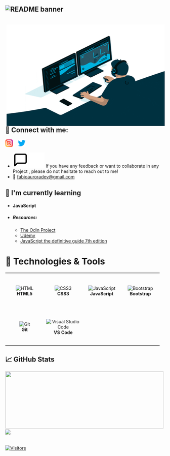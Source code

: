 ## ![README banner](https://user-images.githubusercontent.com/98755958/153771535-b45b6f9c-d6c9-4f03-bbc3-99c5f95de46c.png)

<br />

 <img src="https://github.com/FabioAurora/FabioAurora/blob/main/images/coding.gif" alt="Person coding in a desk" align="right" width="500"  height="320"/>
 
 
 ## 🤝 Connect with me:
 
 

[![instagram](./images/instagram.png)][instagram]
&nbsp;&nbsp;
[![twitter](./images/twitter.png)][twitter]
- ![alt](./images/message-square.svg#gh-light-mode-only) ![alt](./images/message-square-light.svg#gh-dark-mode-only)  If you have any feedback or want to collaborate in any Project , please do not hesitate to reach out to me!
- :email: fabioauroradev@gmail.com

## :book: I'm currently learning
- #### JavaScript
- ##### Resources:
  - [The Odin Project][TOP]
  - [Udemy][udemy]
  - [JavaScript the definitive guide 7th edition][book]


# 🔧 Technologies & Tools

<table>
  <tr>
    <td align="center" height="108" width="108">
      <img
        src="https://cdn.jsdelivr.net/gh/devicons/devicon/icons/html5/html5-plain.svg"
        width="48"
        height="48"
        alt="HTML"
      />
      <br /><strong>HTML5</strong>
    </td>
    <td align="center" height="108" width="108">
      <img
        src="https://cdn.jsdelivr.net/gh/devicons/devicon/icons/css3/css3-plain.svg"
        width="48"
        height="48"
        alt="CSS3"
      />
      <br /><strong>CSS3</strong>
    </td>
    <td align="center" height="108" width="108">
      <img
        src="https://cdn.jsdelivr.net/gh/devicons/devicon/icons/javascript/javascript-plain.svg"
        width="48"
        height="48"
        alt="JavaScript"
      />
      <br /><strong>JavaScript</strong>
    </td>
    <td align="center" height="108" width="108">
      <img
        src="https://cdn.jsdelivr.net/gh/devicons/devicon/icons/bootstrap/bootstrap-plain.svg"
        width="48"
        height="48"
        alt="Bootstrap"
      />
      <br /><strong>Bootstrap</strong>
    </td>
  </tr>
   <tr>
    <td align="center" height="108" width="108">
      <img
        src="https://cdn.jsdelivr.net/gh/devicons/devicon/icons/git/git-original.svg"
        width="48"
        height="48"
        alt="Git"
      />
      <br /><strong>Git</strong>
    </td>
    <td align="center" height="108" width="108">
      <img
        src="https://cdn.jsdelivr.net/gh/devicons/devicon/icons/vscode/vscode-original.svg"
        width="48"
        height="48"
        alt="Visual Studio Code"
      />
      <br /><strong>VS Code</strong>
    </td>
  </tr>
</table>


## 📈 GitHub Stats

<div>
  <a href="https://withkoji.com/@fabioauroradev">
  <img height="180em" width="500em" src="https://github-readme-stats.vercel.app/api/top-langs/?username=fabioaurora&layout=compact&theme=dracula)](https://github.com/fabioaurora/github-readme-stats">
  <picture>
<source 
  srcset="https://github-readme-stats.vercel.app/api?username=anuraghazra&show_icons=true&theme=dark"
  media="(prefers-color-scheme: dark)"
/>
<source
  srcset="https://github-readme-stats.vercel.app/api?username=anuraghazra&show_icons=true"
  media="(prefers-color-scheme: light), (prefers-color-scheme: no-preference)"
/>
<img src="https://github-readme-stats.vercel.app/api?username=anuraghazra&show_icons=true" />
</picture>
</div>


<br>


[![Visitors](https://visitor-badge.glitch.me/badge?page_id=FabioAurora.FabioAurora)](https://github.com/FabioAurora)

[instagram]: https://instagram.com/fabioauroradev
[twitter]: https://twitter.com/fabioaurora1
[TOP]: https://www.theodinproject.com/
[udemy]: https://www.udemy.com/course/the-complete-javascript-course
[book]: https://amzn.to/3XdZtfc

